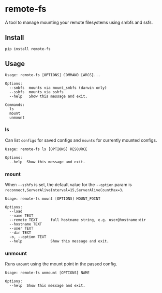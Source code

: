 # remote-fs

A tool to manage mounting your remote filesystems using smbfs and ssfs.

## Install

`pip install remote-fs`

## Usage

```
Usage: remote-fs [OPTIONS] COMMAND [ARGS]...

Options:
  --smbfs  mounts via mount_smbfs (darwin only)
  --sshfs  mounts via sshfs
  --help   Show this message and exit.

Commands:
  ls
  mount
  unmount
```

### ls

Can list `configs` for saved configs and `mounts` for currently mounted configs.

```
Usage: remote-fs ls [OPTIONS] RESOURCE

Options:
  --help  Show this message and exit.
```

### mount

When `--sshfs` is set, the default value for the `--option` param is `reconnect,ServerAliveInterval=15,ServerAliveCountMax=3`.

```
Usage: remote-fs mount [OPTIONS] MOUNT_POINT

Options:
  --load
  --name TEXT
  --remote TEXT      full hostname string, e.g. user@hostname:dir
  --hostname TEXT
  --user TEXT
  --dir TEXT
  -o, --option TEXT
  --help             Show this message and exit.

```

### unmount 

Runs `umount` using the mount point in the passed config.

```
Usage: remote-fs unmount [OPTIONS] NAME

Options:
  --help  Show this message and exit.
```
